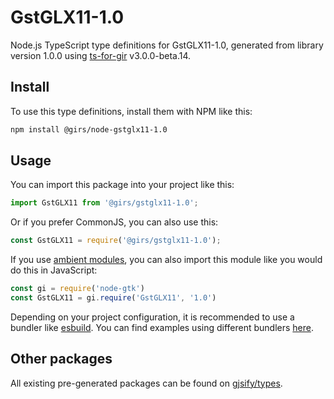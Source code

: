
# GstGLX11-1.0

Node.js TypeScript type definitions for GstGLX11-1.0, generated from library version 1.0.0 using [ts-for-gir](https://github.com/gjsify/ts-for-gir) v3.0.0-beta.14.

## Install

To use this type definitions, install them with NPM like this:
```bash
npm install @girs/node-gstglx11-1.0
```

## Usage

You can import this package into your project like this:
```ts
import GstGLX11 from '@girs/gstglx11-1.0';
```

Or if you prefer CommonJS, you can also use this:
```ts
const GstGLX11 = require('@girs/gstglx11-1.0');
```

If you use [ambient modules](https://github.com/gjsify/ts-for-gir/tree/main/packages/cli#ambient-modules), you can also import this module like you would do this in JavaScript:

```ts
const gi = require('node-gtk')
const GstGLX11 = gi.require('GstGLX11', '1.0')
```

Depending on your project configuration, it is recommended to use a bundler like [esbuild](https://esbuild.github.io/). You can find examples using different bundlers [here](https://github.com/gjsify/ts-for-gir/tree/main/examples).

## Other packages

All existing pre-generated packages can be found on [gjsify/types](https://github.com/gjsify/types).